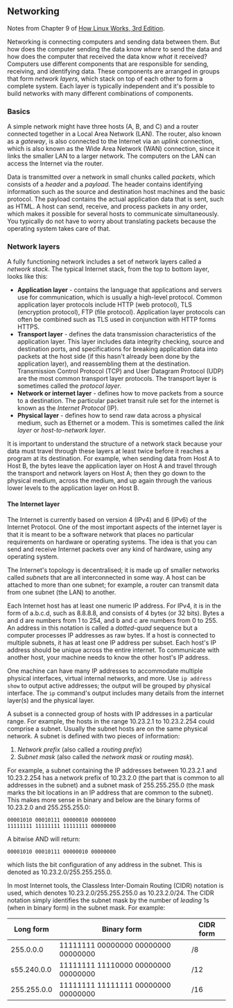 ## Networking

Notes from Chapter 9 of [How Linux Works, 3rd Edition](https://nostarch.com/howlinuxworks3).

Networking is connecting computers and sending data between them. But how does the computer sending the data know _where_ to send the data and how does the computer that received the data know _what_ it received? Computers use different components that are responsible for sending, receiving, and identifying data. These components are arranged in groups that form _network layers_, which stack on top of each other to form a complete system. Each layer is typically independent and it's possible to build networks with many different combinations of components.

### Basics

A simple network might have three hosts (A, B, and C) and a router connected together in a Local Area Network (LAN). The router, also known as a _gateway_, is also connected to the Internet via an _uplink_ connection, which is also known as the Wide Area Network (WAN) connection, since it links the smaller LAN to a larger network. The computers on the LAN can access the Internet via the router.

Data is transmitted over a network in small chunks called _packets_, which consists of a _header_ and a _payload_. The header contains identifying information such as the source and destination host machines and the basic protocol. The payload contains the actual application data that is sent, such as HTML. A host can send, receive, and process packets in any order, which makes it possible for several hosts to communicate simultaneously. You typically do not have to worry about translating packets because the operating system takes care of that.

### Network layers

A fully functioning network includes a set of network layers called a _network stack_. The typical Internet stack, from the top to bottom layer, looks like this:

* **Application layer** - contains the language that applications and servers use for communication, which is usually a high-level protocol. Common application layer protocols include HTTP (web protocol), TLS (encryption protocol), FTP (file protocol). Application layer protocols can often be combined such as TLS used in conjunction with HTTP forms HTTPS.
* **Transport layer** - defines the data transmission characteristics of the application layer. This layer includes data integrity checking, source and destination ports, and specifications for breaking application data into packets at the host side (if this hasn't already been done by the application layer), and reassembling them at the destination. Transmission Control Protocol (TCP) and User Datagram Protocol (UDP) are the most common transport layer protocols. The transport layer is sometimes called the _protocol layer_.
* **Network or internet layer** - defines how to move packets from a source to a destination. The particular packet transit rule set for the internet is known as the _Internet Protocol_ (IP).
* **Physical layer** - defines how to send raw data across a physical medium, such as Ethernet or a modem. This is sometimes called the _link layer_ or _host-to-network layer_.

It is important to understand the structure of a network stack because your data must travel through these layers at least twice before it reaches a program at its destination. For example, when sending data from Host A to Host B, the bytes leave the application layer on Host A and travel through the transport and network layers on Host A; then they go down to the physical medium, across the medium, and up again through the various lower levels to the application layer on Host B.

#### The Internet layer

The Internet is currently based on version 4 (IPv4) and 6 (IPv6) of the Internet Protocol. One of the most important aspects of the internet layer is that it is meant to be a software network that places no particular requirements on hardware or operating systems. The idea is that you can send and receive Internet packets over any kind of hardware, using any operating system.

The Internet's topology is decentralised; it is made up of smaller networks called _subnets_ that are all interconnected in some way. A host can be attached to more than one subnet; for example, a router can transmit data from one subnet (the LAN) to another.

Each Internet host has at least one numeric IP address. For IPv4, it is in the form of a.b.c.d, such as 8.8.8.8, and consists of 4 bytes (or 32 bits). Bytes a and d are numbers from 1 to 254, and b and c are numbers from 0 to 255. An address in this notation is called a _dotted-quad_ sequence but a computer processes IP addresses as raw bytes. If a host is connected to multiple subnets, it has at least one IP address per subset. Each host's IP address should be unique across the entire internet. To communicate with another host, your machine needs to know the other host's IP address.

One machine can have many IP addresses to accommodate multiple physical interfaces, virtual internal networks, and more. Use `ip address show` to output active addresses; the output will be grouped by physical interface. The `ip` command's output includes many details from the internet layer(s) and the physical layer.

A subset is a connected group of hosts with IP addresses in a particular range. For example, the hosts in the range 10.23.2.1 to 10.23.2.254 could comprise a subnet. Usually the subnet hosts are on the same physical network. A subnet is defined with two pieces of information:

1. _Network prefix_ (also called a _routing prefix_)
2. _Subnet mask_ (also called the _network mask_ or _routing mask_).

For example, a subnet containing the IP addresses between 10.23.2.1 and 10.23.2.254 has a network prefix of 10.23.2.0 (the part that is common to all addresses in the subnet) and a subnet mask of 255.255.255.0 (the mask marks the bit locations in an IP address that are common to the subnet). This makes more sense in binary and below are the binary forms of 10.23.2.0 and 255.255.255.0:

```
00001010 00010111 00000010 00000000
11111111 11111111 11111111 00000000
```

A bitwise AND will return:

```
00001010 00010111 00000010 00000000
```

which lists the bit configuration of any address in the subnet. This is denoted as 10.23.2.0/255.255.255.0.

In most Internet tools, the Classless Inter-Domain Routing (CIDR) notation is used, which denotes 10.23.2.0/255.255.255.0 as 10.23.2.0/24. The CIDR notation simply identifies the subnet mask by the number of _leading_ 1s (when in binary form) in the subnet mask. For example:

|  Long form  |            Binary form              | CIDR form |
| ----------- | ----------------------------------- | --------- |
| 255.0.0.0   | 11111111 00000000 00000000 00000000 |     /8    |
| s55.240.0.0 | 11111111 11110000 00000000 00000000 |     /12   |
| 255.255.0.0 | 11111111 11111111 00000000 00000000 |     /16   |


